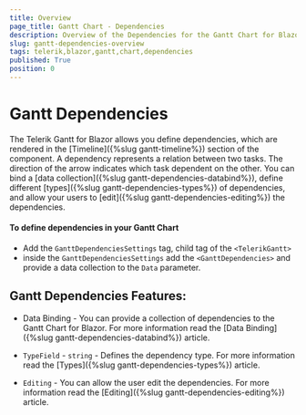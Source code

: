 ```yaml
---
title: Overview
page_title: Gantt Chart - Dependencies
description: Overview of the Dependencies for the Gantt Chart for Blazor.
slug: gantt-dependencies-overview
tags: telerik,blazor,gantt,chart,dependencies
published: True
position: 0
---
```


# Gantt Dependencies

The Telerik Gantt for Blazor allows you define dependencies, which are rendered in the [Timeline]({%slug gantt-timeline%}) section of the component. A dependency represents a relation between two tasks. The direction of the arrow indicates which task dependent on the other. You can bind a [data collection]({%slug gantt-dependencies-databind%}), define different [types]({%slug gantt-dependencies-types%}) of dependencies, and allow your users to [edit]({%slug gantt-dependencies-editing%}) the dependencies.


#### To define dependencies in your Gantt Chart

* Add the `GanttDependenciesSettings` tag, child tag of the `<TelerikGantt>`
* inside the `GanttDependenciesSettings` add the `<GanttDependencies>` and provide a data collection to the `Data` parameter. 


## Gantt Dependencies Features:

* Data Binding - You can provide a collection of dependencies to the Gantt Chart for Blazor. For more information read the [Data Binding]({%slug gantt-dependencies-databind%}) article.

* `TypeField` - `string` - Defines the dependency type. For more information read the [Types]({%slug gantt-dependencies-types%}) article. 

* `Editing` - You can allow the user edit the dependencies. For more information read the [Editing]({%slug gantt-dependencies-editing%}) article.

